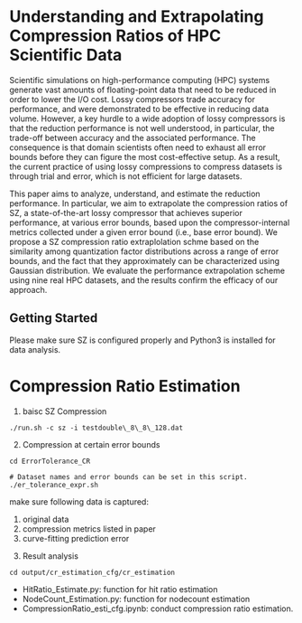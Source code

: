 # Understanding and Extrapolating Compression Ratios of HPC Scientific Data

Scientific simulations on high-performance computing (HPC) systems generate vast amounts of floating-point data that need to be reduced in order to lower the I/O cost. Lossy compressors trade accuracy for performance, and were demonstrated to be effective in reducing data volume. However, a key hurdle to a wide adoption of lossy compressors is that the reduction performance is not well understood, in particular, the trade-off between accuracy and the associated performance. The consequence is that domain scientists often need to exhaust all error bounds before they can figure the most cost-effective setup. As a result, the current practice of using lossy compressions to compress datasets is through trial and error, which is not efficient for large datasets.

This paper aims to analyze, understand, and estimate the reduction performance. In particular, we aim to extrapolate the compression ratios of SZ, a state-of-the-art lossy compressor that achieves superior performance, at various error bounds, based upon the compressor-internal metrics collected under a given error bound (i.e., base error bound). We propose a SZ compression ratio extraplolation schme based on the similarity among quantization factor distributions across a range of error bounds, and the fact that they approximately can be characterized using Gaussian distribution. We evaluate the performance extrapolation scheme using nine real HPC datasets, and the results confirm the efficacy of our approach.

## Getting Started


Please make sure SZ is configured properly and Python3 is installed for data analysis.

# Compression Ratio Estimation

1. baisc SZ Compression

```
./run.sh -c sz -i testdouble\_8\_8\_128.dat
```

2. Compression at certain error bounds

```
cd ErrorTolerance_CR

# Dataset names and error bounds can be set in this script.
./er_tolerance_expr.sh

```
make sure following data is captured:

1) original data
2) compression metrics listed in paper
3) curve-fitting prediction error

3. Result analysis

```
cd output/cr_estimation_cfg/cr_estimation

```

  - HitRatio_Estimate.py: function for hit ratio estimation
  - NodeCount_Estimation.py: function for nodecount estimation
  - CompressionRatio_esti_cfg.ipynb: conduct compression ratio estimation.
